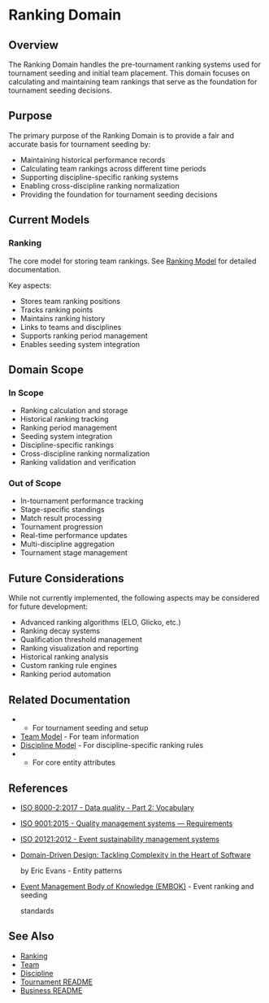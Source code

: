 # Ranking Domain

## Overview

The Ranking Domain handles the pre-tournament ranking systems used for tournament seeding and initial team placement.
This domain focuses on calculating and maintaining team rankings that serve as the foundation for tournament seeding
decisions.

## Purpose

The primary purpose of the Ranking Domain is to provide a fair and accurate basis for tournament seeding by:

- Maintaining historical performance records
- Calculating team rankings across different time periods
- Supporting discipline-specific ranking systems
- Enabling cross-discipline ranking normalization
- Providing the foundation for tournament seeding decisions

## Current Models

### Ranking

The core model for storing team rankings. See [Ranking Model](../ranking/ranking.md) for detailed
documentation.

Key aspects:

- Stores team ranking positions
- Tracks ranking points
- Maintains ranking history
- Links to teams and disciplines
- Supports ranking period management
- Enables seeding system integration

## Domain Scope

### In Scope

- Ranking calculation and storage
- Historical ranking tracking
- Ranking period management
- Seeding system integration
- Discipline-specific rankings
- Cross-discipline ranking normalization
- Ranking validation and verification

### Out of Scope

- In-tournament performance tracking
- Stage-specific standings
- Match result processing
- Tournament progression
- Real-time performance updates
- Multi-discipline aggregation
- Tournament stage management

## Future Considerations

While not currently implemented, the following aspects may be considered for future development:

- Advanced ranking algorithms (ELO, Glicko, etc.)
- Ranking decay systems
- Qualification threshold management
- Ranking visualization and reporting
- Historical ranking analysis
- Custom ranking rule engines
- Ranking period automation

## Related Documentation

- - For tournament seeding and setup
- [Team Model](../team/team.md) - For team information
- [Discipline Model](../discipline/discipline.md) - For discipline-specific ranking rules
- - For core entity attributes

## References

- [ISO 8000-2:2017 - Data quality - Part 2: Vocabulary](https://www.iso.org/standard/36326.html)
- [ISO 9001:2015 - Quality management systems — Requirements](https://www.iso.org/standard/62085.html)
- [ISO 20121:2012 - Event sustainability management systems](https://www.iso.org/standard/54552.html)
- [Domain-Driven Design: Tackling Complexity in the Heart of Software](https://www.amazon.com/Domain-Driven-Design-Tackling-Complexity-Software/dp/0321125215)

  by Eric Evans - Entity patterns

- [Event Management Body of Knowledge (EMBOK)](https://www.embok.org/index.php/embok-model) - Event ranking and seeding

  standards

## See Also

- [Ranking](../ranking/ranking.md)
- [Team](../team/team.md)
- [Discipline](../discipline/discipline.md)
- [Tournament README](../tournament/README.md)
- [Business README](../README.md)
